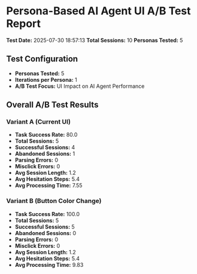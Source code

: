# Persona-Based AI Agent UI A/B Test Report
**Test Date:** 2025-07-30 18:57:13
**Total Sessions:** 10
**Personas Tested:** 5

## Test Configuration
- **Personas Tested:** 5
- **Iterations per Persona:** 1
- **A/B Test Focus:** UI Impact on AI Agent Performance

## Overall A/B Test Results
### Variant A (Current UI)
- **Task Success Rate:** 80.0
- **Total Sessions:** 5
- **Successful Sessions:** 4
- **Abandoned Sessions:** 1
- **Parsing Errors:** 0
- **Misclick Errors:** 0
- **Avg Session Length:** 1.2
- **Avg Hesitation Steps:** 5.4
- **Avg Processing Time:** 7.55

### Variant B (Button Color Change)
- **Task Success Rate:** 100.0
- **Total Sessions:** 5
- **Successful Sessions:** 5
- **Abandoned Sessions:** 0
- **Parsing Errors:** 0
- **Misclick Errors:** 0
- **Avg Session Length:** 1.2
- **Avg Hesitation Steps:** 5.4
- **Avg Processing Time:** 9.83
